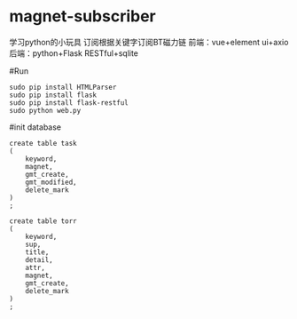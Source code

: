 # magnet-subscriber
学习python的小玩具
订阅根据关键字订阅BT磁力链
前端：vue+element ui+axio
后端：python+Flask RESTful+sqlite

#Run
```
sudo pip install HTMLParser
sudo pip install flask
sudo pip install flask-restful
sudo python web.py
```

#init database
```
create table task
(
	keyword,
	magnet,
	gmt_create,
	gmt_modified,
	delete_mark
)
;

create table torr
(
	keyword,
	sup,
	title,
	detail,
	attr,
	magnet,
	gmt_create,
	delete_mark
)
;
```
